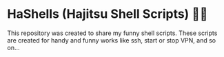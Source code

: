 # HaShells (Hajitsu Shell Scripts) 🥷🏻
This repository was created to share my funny shell scripts. These scripts are created for handy and funny works like ssh, start or stop VPN, and so on...
